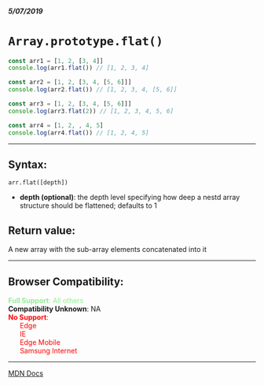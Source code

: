 ##### 5/07/2019
# `Array.prototype.flat()`

```js
const arr1 = [1, 2, [3, 4]]
console.log(arr1.flat()) // [1, 2, 3, 4]

const arr2 = [1, 2, [3, 4, [5, 6]]]
console.log(arr2.flat()) // [1, 2, 3, 4, [5, 6]]

const arr3 = [1, 2, [3, 4, [5, 6]]]
console.log(arr3.flat(2)) // [1, 2, 3, 4, 5, 6]

const arr4 = [1, 2, , 4, 5]
console.log(arr4.flat()) // [1, 2, 4, 5]
```

---

## Syntax:
`arr.flat([depth])`

* **depth (optional)**: the depth level specifying how deep a nestd array structure should be flattened; defaults to 1

## Return value:
A new array with the sub-array elements concatenated into it

---

## Browser Compatibility:
<span style="color: lightgreen">**Full Support**: All others</span><br>
**Compatibility Unknown**: NA  
<span style="color: red">**No Support**:  
  &nbsp; &nbsp; &nbsp; Edge  
  &nbsp; &nbsp; &nbsp; IE  
  &nbsp; &nbsp; &nbsp; Edge Mobile  
  &nbsp; &nbsp; &nbsp; Samsung Internet
</span>

---

[MDN Docs](https://developer.mozilla.org/en-US/docs/Web/JavaScript/Reference/Global_Objects/Array/flat)